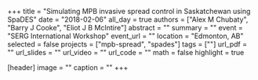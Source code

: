 +++
title = "Simulating MPB invasive spread control in Saskatchewan using SpaDES"
date = "2018-02-06"
all_day = true
authors = ["Alex M Chubaty", "Barry J Cooke", "Eliot J B McIntire"]
abstract = ""
summary = ""
event = "SERG International Workshop"
event_url = ""
location = "Edmonton, AB"
selected = false
projects = ["mpb-spread", "spades"]
tags = [""]
url_pdf = ""
url_slides = ""
url_video = ""
url_code = ""
math = false
highlight = true

[header]
image = ""
caption = ""
+++

